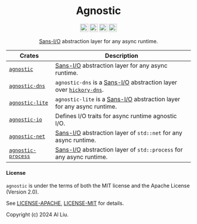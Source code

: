 <div align="center">

<!-- <img src="https://raw.githubusercontent.com/al8n/agnostic/main/art/logo.png" height = "200px"> -->

<h1>Agnostic</h1>

</div>
<div align="center">

[<img alt="github" src="https://img.shields.io/badge/github-al8n/agnostic-8da0cb?style=for-the-badge&logo=Github" height="22">][Github-url]
<img alt="LoC" src="https://img.shields.io/endpoint?url=https%3A%2F%2Fgist.githubusercontent.com%2Fal8n%2F327b2a8aef9003246e45c6e47fe63937%2Fraw%2Fagnostic-total" height="22">
[<img alt="Build" src="https://img.shields.io/github/actions/workflow/status/al8n/agnostic/ci.yml?logo=Github-Actions&style=for-the-badge" height="22">][CI-url]
[<img alt="codecov" src="https://img.shields.io/codecov/c/gh/al8n/agnostic?style=for-the-badge&token=6R3QFWRWHL&logo=codecov" height="22">][codecov-url]

[Sans-I/O] abstraction layer for any async runtime.

</div>

Crates                            | Description
----------------------------------| -----------
[`agnostic`](./agnostic/)         | [Sans-I/O] abstraction layer for any async runtime.
[`agnostic-dns`](./agnostic-dns/) | `agnostic-dns` is a [Sans-I/O] abstraction layer over [`hickory-dns`](https://github.com/hickory-dns/hickory-dns).
[`agnostic-lite`](./agnostic-lite/)        | `agnostic-lite` is a [Sans-I/O] abstraction layer for any async runtime.
[`agnostic-io`](./agnostic-io/)            | Defines I/O traits for async runtime agnostic I/O.
[`agnostic-net`](./agnostic-net/)          | [Sans-I/O] abstraction layer of `std::net` for any async runtime.
[`agnostic-process`](./agnostic-process/)  | [Sans-I/O] abstraction layer of `std::process` for any async runtime.

#### License

`agnostic` is under the terms of both the MIT license and the
Apache License (Version 2.0).

See [LICENSE-APACHE](LICENSE-APACHE), [LICENSE-MIT](LICENSE-MIT) for details.

Copyright (c) 2024 Al Liu.

[Github-url]: https://github.com/al8n/agnostic/
[CI-url]: https://github.com/al8n/agnostic/actions/workflows/ci.yml
[doc-url]: https://docs.rs/agnostic
[agnostic-lite-doc-url]: https://docs.rs/agnostic-lite
[crates-url]: https://crates.io/crates/agnostic
[agnostic-lite-crates-url]: https://crates.io/crates/agnostic-lite
[codecov-url]: https://app.codecov.io/gh/al8n/agnostic/
[Sans-I/O]: https://sans-io.readthedocs.io/en/latest/
